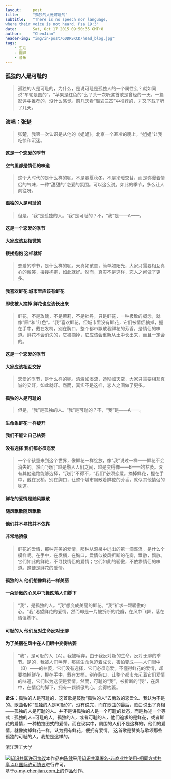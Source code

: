 ```yaml
---
layout:     post
title:      "孤独的人是可耻的"
subtitle:   "There is no speech nor language,
where their voice is not heard. Psa 19:3"
date:       Sat, Oct 17 2015 09:50:35 GMT+8
author:     "ChenJian"
header-img: "img/in-post/GDDRSKCD/head_blog.jpg"
tags:
    - 生活
    - 翻译
    - 音乐
---
```


### 孤独的人是可耻的> 孤独的人是可耻的，为什么，是说可耻是孤独人的一个属性么？就如同说“车轮是圆的”，“苹果是红色的”么？头一次听这首歌是曾经的一天，一篇影评中推荐的，没什么感觉。前几天看“魔岩三杰”中推荐的，才又下载了听了几天。### 演唱：张楚> 张楚，我第一次认识是从他的《姐姐》。北京一个寒冷的晚上，“姐姐”让我吃惊和沉迷。#### 这是一个恋爱的季节#### 空气里都是情侣的味道> 这个大时代的是什么样的呢。不是春夏秋冬，不是冷暖交替，而是弥漫着情侣的气味，一种“甜甜的”恋爱的氛围。可以这么说，如此的季节，多么让人向往呀。#### 孤独的人是可耻的> 但是，“我”是孤独的人。“我”是可耻的？不，“我”是——A——。#### 这是一个恋爱的季节#### 大家应该互相微笑#### 搂搂抱抱 这样就好> 恋爱的季节，是什么样的呢。天真如孩童，简单如阳光，大家只需要相互真心的微笑，搂搂抱抱，如此就好。然而，真实不是这样，恋人之间做了更多。#### 我喜欢鲜花 城市里应该有鲜花#### 即使被人摘掉 鲜花也应该长出来> 鲜花，不是玫瑰，不是茉莉，不是牡丹，只是鲜花，一种极致的概念，就像”圆“和”红色“。“我”喜欢鲜花，但城市里没有鲜花，它们被情侣摘掉，握在手中，戴在发梢，别在胸口，整个都市飘散着鲜花的芳香，是情侣的味道。鲜花不会消失的，它被摘掉，它应该会重新从土中长出来，而且一定会的。#### 这是一个恋爱的季节#### 大家应该相互交好> 恋爱的季节，是什么样的呢。清澈如溪流，透彻如天空，大家只需要相互真诚的交好，如此就好。然而，真实不是这样，恋人之间做了更多。#### 孤独的人是可耻的> 但是，“我”是孤独的人。“我”是可耻的？不，“我”是——A——。#### 生命象鲜花一样绽开#### 我们不能让自己枯萎#### 没有选择 我们都必须恋爱> 一个个孩童来到这个世界，像鲜花一样绽放，像“我”说过一样——鲜花不会消失的。然而“我们”越是融入人们之间，越是变得像——B——的枯萎。没有其他道路能够选择，“我们”不得不，“我们”必须恋爱。摘掉鲜花，握在手中，戴在发梢，别在胸口，让整个城市飘散着鲜花的芳香，就似其他情侣的味道。#### 鲜花的爱情是随风飘散#### 随风飘散随风飘散#### 他们并不寻找并不依靠#### 非常地骄傲> 鲜花的爱情，那种完美的爱情，那种从源泉中迸出的第一滴溪流，是什么个模样呢。在手中，在发梢，在胸口，爱情似被风折断的花瓣，飘散，飘散。它们如此的鲜艳，不寻找情侣的爱情；它们如此的骄傲，不依靠情侣的味道。这便是鲜花的爱情。#### 孤独的人 他们想像鲜花一样美丽#### 一朵骄傲的心风中飞舞跌落人们脚下> “我”，是孤独的人。“我”想变成美丽的鲜花。“我”祈求一颗骄傲的心。“我”渴望鲜花的爱情。然而却是一片被折断的花瓣，在风中飞舞，落在情侣脚下。#### 可耻的人 他们反对生命反对无聊#### 为了美丽在风中在人们眼中变得枯萎> ”我”，是可耻的人（A）。我被唾弃，由于我反对新的生命，反对无聊的季节。是的，我被人们唾弃，那些生命急迫着成长，害怕变成——人们眼中（B）——的枯萎，它们没有选择，它们必须恋爱。不懂得鲜花的爱情，却要摘掉鲜花，握在手中，戴在发梢，别在胸口，让整个都市充斥着它们爱情的味道，它们以为这便是爱情。然而，可耻的“我”，被折断的“我”，在风中，在情侣的脚下，拥有一颗骄傲的心，变得枯萎。**备注**：孤独的人是可耻的，这首歌是鼓励“孤独的人”去勇敢的恋爱么。我认为不是的。歌曲名称“孤独的人是可耻的”，没有说完，而在歌曲的最后，歌曲说出了真相——孤独的人是可耻的人。并不是讲孤独的人是一个可耻的状态，而是称述一个等式：孤独的人=可耻的人。孤独的人，或者可耻的人，他们追求的是鲜花，或者鲜花的爱情，一种柏拉图式的爱情。而在现实中，周围的人们不是这样的，他们的爱情，就像摘掉鲜花一样，认为拥有鲜花，便拥有爱情。这首歌是赞美与歌颂那些孤独的可耻的人。我想是这样的。浙江理工大学<a rel="license" href="http://creativecommons.org/licenses/by-nc-sa/4.0/"><img alt="知识共享许可协议" style="border-width:0" src="https://i.creativecommons.org/l/by-nc-sa/4.0/88x31.png" /></a>本作品由<a xmlns:cc="http://creativecommons.org/ns#" href="https://o-my-chenjian.com/2015/10/17/GDDRSKCD/" property="cc:attributionName" rel="cc:attributionURL">陈健</a>采用<a rel="license" href="http://creativecommons.org/licenses/by-nc-sa/4.0/">知识共享署名-非商业性使用-相同方式共享 4.0 国际许可协议</a>进行许可。<br />基于<a xmlns:dct="http://purl.org/dc/terms/" href="o-my-chenjian.com" rel="dct:source">o-my-chenjian.com</a>上的作品创作。
